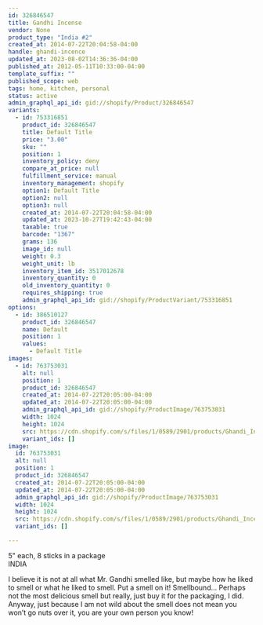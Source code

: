 ```yaml
---
id: 326846547
title: Gandhi Incense
vendor: None
product_type: "India #2"
created_at: 2014-07-22T20:04:58-04:00
handle: ghandi-incence
updated_at: 2023-08-02T14:36:36-04:00
published_at: 2012-05-11T10:33:00-04:00
template_suffix: ""
published_scope: web
tags: home, kitchen, personal
status: active
admin_graphql_api_id: gid://shopify/Product/326846547
variants:
  - id: 753316851
    product_id: 326846547
    title: Default Title
    price: "3.00"
    sku: ""
    position: 1
    inventory_policy: deny
    compare_at_price: null
    fulfillment_service: manual
    inventory_management: shopify
    option1: Default Title
    option2: null
    option3: null
    created_at: 2014-07-22T20:04:58-04:00
    updated_at: 2023-10-27T19:42:43-04:00
    taxable: true
    barcode: "1367"
    grams: 136
    image_id: null
    weight: 0.3
    weight_unit: lb
    inventory_item_id: 3517012678
    inventory_quantity: 0
    old_inventory_quantity: 0
    requires_shipping: true
    admin_graphql_api_id: gid://shopify/ProductVariant/753316851
options:
  - id: 386510127
    product_id: 326846547
    name: Default
    position: 1
    values:
      - Default Title
images:
  - id: 763753031
    alt: null
    position: 1
    product_id: 326846547
    created_at: 2014-07-22T20:05:00-04:00
    updated_at: 2014-07-22T20:05:00-04:00
    admin_graphql_api_id: gid://shopify/ProductImage/763753031
    width: 1024
    height: 1024
    src: https://cdn.shopify.com/s/files/1/0589/2901/products/Ghandi_Incense.jpeg?v=1406073900
    variant_ids: []
image:
  id: 763753031
  alt: null
  position: 1
  product_id: 326846547
  created_at: 2014-07-22T20:05:00-04:00
  updated_at: 2014-07-22T20:05:00-04:00
  admin_graphql_api_id: gid://shopify/ProductImage/763753031
  width: 1024
  height: 1024
  src: https://cdn.shopify.com/s/files/1/0589/2901/products/Ghandi_Incense.jpeg?v=1406073900
  variant_ids: []

---
```


5" each, 8 sticks in a package  
INDIA

I believe it is not at all what Mr. Gandhi smelled like, but maybe how he liked to smell or what he liked to smell. Put a smell on it! Smellbound... Perhaps not the most delicious smell but really, just buy it for the packaging, I did. Anyway, just because I am not wild about the smell does not mean you won’t go nuts over it, you are your own person you know!